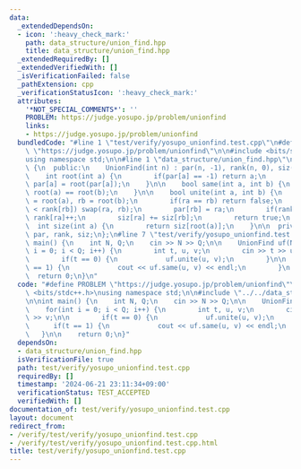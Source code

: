 ```yaml
---
data:
  _extendedDependsOn:
  - icon: ':heavy_check_mark:'
    path: data_structure/union_find.hpp
    title: data_structure/union_find.hpp
  _extendedRequiredBy: []
  _extendedVerifiedWith: []
  _isVerificationFailed: false
  _pathExtension: cpp
  _verificationStatusIcon: ':heavy_check_mark:'
  attributes:
    '*NOT_SPECIAL_COMMENTS*': ''
    PROBLEM: https://judge.yosupo.jp/problem/unionfind
    links:
    - https://judge.yosupo.jp/problem/unionfind
  bundledCode: "#line 1 \"test/verify/yosupo_unionfind.test.cpp\"\n#define PROBLEM\
    \ \"https://judge.yosupo.jp/problem/unionfind\"\n\n#include <bits/stdc++.h>\n\
    using namespace std;\n\n#line 1 \"data_structure/union_find.hpp\"\nstruct UnionFind\
    \ {\n  public:\n    UnionFind(int n) : par(n, -1), rank(n, 0), siz(n, 1) {}\n\n\
    \    int root(int a) {\n        if(par[a] == -1) return a;\n        else return\
    \ par[a] = root(par[a]);\n    }\n\n    bool same(int a, int b) {\n        return\
    \ root(a) == root(b);\n    }\n\n    bool unite(int a, int b) {\n        int ra\
    \ = root(a), rb = root(b);\n        if(ra == rb) return false;\n        if(rank[ra]\
    \ < rank[rb]) swap(ra, rb);\n        par[rb] = ra;\n        if(rank[ra] == rank[rb])\
    \ rank[ra]++;\n        siz[ra] += siz[rb];\n        return true;\n    }\n\n  \
    \  int size(int a) {\n        return siz[root(a)];\n    }\n\n  private:\n    vector<int>\
    \ par, rank, siz;\n};\n#line 7 \"test/verify/yosupo_unionfind.test.cpp\"\n\nint\
    \ main() {\n    int N, Q;\n    cin >> N >> Q;\n\n    UnionFind uf(N);\n\n    for(int\
    \ i = 0; i < Q; i++) {\n        int t, u, v;\n        cin >> t >> u >> v;\n\n\
    \        if(t == 0) {\n            uf.unite(u, v);\n        }\n\n        if(t\
    \ == 1) {\n            cout << uf.same(u, v) << endl;\n        }\n    }\n\n  \
    \  return 0;\n}\n"
  code: "#define PROBLEM \"https://judge.yosupo.jp/problem/unionfind\"\n\n#include\
    \ <bits/stdc++.h>\nusing namespace std;\n\n#include \"../../data_structure/union_find.hpp\"\
    \n\nint main() {\n    int N, Q;\n    cin >> N >> Q;\n\n    UnionFind uf(N);\n\n\
    \    for(int i = 0; i < Q; i++) {\n        int t, u, v;\n        cin >> t >> u\
    \ >> v;\n\n        if(t == 0) {\n            uf.unite(u, v);\n        }\n\n  \
    \      if(t == 1) {\n            cout << uf.same(u, v) << endl;\n        }\n \
    \   }\n\n    return 0;\n}"
  dependsOn:
  - data_structure/union_find.hpp
  isVerificationFile: true
  path: test/verify/yosupo_unionfind.test.cpp
  requiredBy: []
  timestamp: '2024-06-21 23:11:34+09:00'
  verificationStatus: TEST_ACCEPTED
  verifiedWith: []
documentation_of: test/verify/yosupo_unionfind.test.cpp
layout: document
redirect_from:
- /verify/test/verify/yosupo_unionfind.test.cpp
- /verify/test/verify/yosupo_unionfind.test.cpp.html
title: test/verify/yosupo_unionfind.test.cpp
---
```

